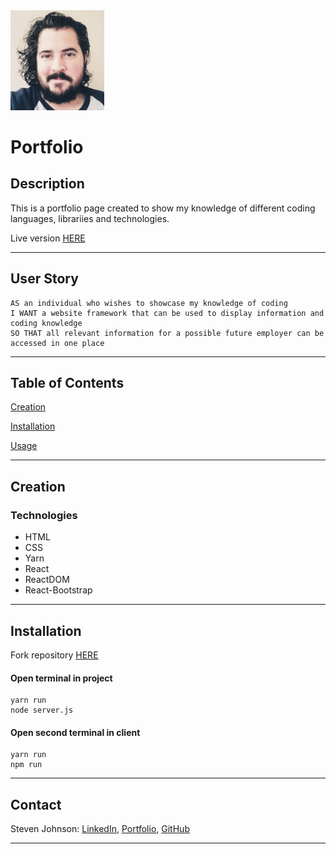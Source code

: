 <img src="client\src\images\profile2.jpg" alt="profile" width="150"/>
    
# Portfolio 

## Description
This is a portfolio page created to show my knowledge of different coding languages, librariies and technologies.

Live version [HERE](https://stevejohnson.herokuapp.com/projects)

---
## User Story
```
AS an individual who wishes to showcase my knowledge of coding
I WANT a website framework that can be used to display information and coding knowledge
SO THAT all relevant information for a possible future employer can be accessed in one place
```
---
## Table of Contents
[Creation](#creation)

[Installation](#installation)

[Usage](#usage)

---
## Creation

### Technologies
* HTML
* CSS
* Yarn
* React
* ReactDOM
* React-Bootstrap
---
## Installation
Fork repository [HERE](https://github.com/StevenJ87/StevenJ87.github.io)
#### Open terminal in project
    yarn run
    node server.js
#### Open second terminal in client
    yarn run
    npm run
---
## Contact
Steven Johnson:
[LinkedIn](https://www.linkedin.com/in/stevenjohnson87/),
[Portfolio](https://stevejohnson.herokuapp.com/projects),
[GitHub](https://github.com/StevenJ87)
___